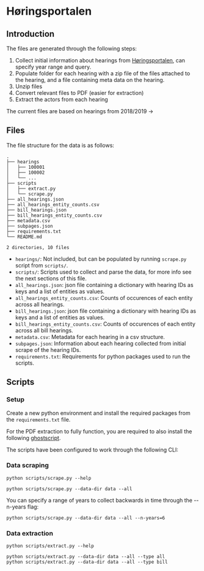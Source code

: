 # Høringsportalen


## Introduction

The files are generated through the following steps:
1. Collect initial information about hearings from [Høringsportalen](https://hoeringsportalen.dk/), can specify year range and query.
2. Populate folder for each hearing with a zip file of the files attached to the hearing, and a file containing meta data on the hearing.
3. Unzip files
4. Convert relevant files to PDF (easier for extraction)
5. Extract the actors from each hearing

The current files are based on hearings from 2018/2019 ->

## Files

The file structure for the data is as follows:

```
.
├── hearings
│   ├── 100001
│   ├── 100002
│   └── ...
├── scripts
│   ├── extract.py
│   └── scrape.py
├── all_hearings.json
├── all_hearings_entity_counts.csv
├── bill_hearings.json
├── bill_hearings_entity_counts.csv
├── metadata.csv
├── subpages.json
├── requirements.txt
└── README.md

2 directories, 10 files
```

- `hearings/`: Not included, but can be populated by running `scrape.py` script from `scripts/`.
- `scripts/`: Scripts used to collect and parse the data, for more info see the next sections of this file.
- `all_hearings.json`: json file containing a dictionary with hearing IDs as keys and a list of entities as values.
- `all_hearings_entity_counts.csv`: Counts of occurences of each entity across all hearings.
- `bill_hearings.json`: json file containing a dictionary with hearing IDs as keys and a list of entities as values.
- `bill_hearings_entity_counts.csv`: Counts of occurences of each entity across all bill hearings.
- `metadata.csv`: Metadata for each hearing in a csv structure.
- `subpages.json`: Information about each hearing collected from initial scrape of the hearing IDs.
- `requirements.txt`: Requirements for python packages used to run the scripts.

## Scripts
### Setup
Create a new python environment and install the required packages from the `requirements.txt` file.

For the PDF extraction to fully function, you are required to also install the following [ghostscript](https://ghostscript.com/releases/gsdnld.html).

The scripts have been configured to work through the following CLI:

### Data scraping

```console
python scripts/scrape.py --help
```

```console
python scripts/scrape.py --data-dir data --all
```

You can specify a range of years to collect backwards in time through the --n-years flag:

```console
python scripts/scrape.py --data-dir data --all --n-years=6
```

### Data extraction

```console
python scripts/extract.py --help
```

```console
python scripts/extract.py --data-dir data --all --type all
python scripts/extract.py --data-dir data --all --type bill
```
